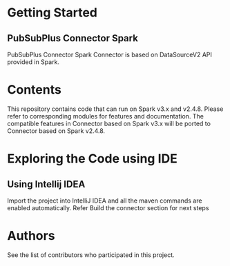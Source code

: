 # Getting Started
## PubSubPlus Connector Spark
PubSubPlus Connector Spark Connector is based on DataSourceV2 API provided in Spark.

# Contents

This repository contains code that can run on Spark v3.x and v2.4.8. Please refer to corresponding modules for features and documentation. The compatible features in Connector based on Spark v3.x will be ported to Connector based on Spark v2.4.8.


# Exploring the Code using IDE

## Using Intellij IDEA

Import the project into IntelliJ IDEA and all the maven commands are enabled automatically. Refer Build the connector section for next steps

# Authors

See the list of contributors who participated in this project.

 





